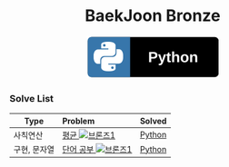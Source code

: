 <div align="center">
  <h1>BaekJoon Bronze</h1>
  <img src="https://github.com/Kim-SuBin/Kim-SuBin/blob/master/svg/dev/languages/python.svg" alt="Python" />
</div>


### Solve List
|Type|Problem|Solved|
|---|:---|---|
|사칙연산|[평균 <img src="https://d2gd6pc034wcta.cloudfront.net/tier/5.svg" alt="브론즈1" height="13" />](https://www.acmicpc.net/problem/1546)|[Python](./1546.py)|
|구현, 문자열|[단어 공부 <img src="https://d2gd6pc034wcta.cloudfront.net/tier/5.svg" alt="브론즈1" height="13" />](https://www.acmicpc.net/problem/1157)|[Python](./1157.py)|
